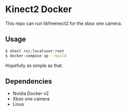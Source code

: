 # Kinect2 Docker 

This repo can run libfreenect2 for the xbox one camera.

## Usage
```bash
$ xhost +si:localuser:root
$ docker-compose up --build
```
Hopefully as simple as that.

## Dependencies
* Nvidia Docker v2
* Xbox one camera
* Linux


